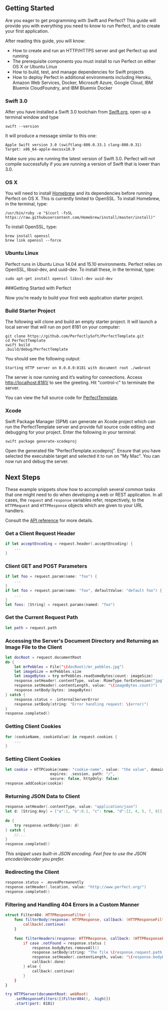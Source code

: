 ## Getting Started

Are you eager to get programming with Swift and Perfect? This guide will provide you with everything you need to know to run Perfect, and to create your first application. After reading this guide, you will know:- How to create and run an HTTP/HTTPS server and get Perfect up and running- The prerequisite components you must install to run Perfect on either OS X or Ubuntu Linux- How to build, test, and manage dependencies for Swift projects- How to deploy Perfect in additional environments including Heroku, Amazon Web Services, Docker, Microsoft Azure, Google Cloud, IBM Bluemix CloudFoundry, and IBM Bluemix Docker

### Swift 3.0

After you have installed a Swift 3.0 toolchain from [Swift.org](https://swift.org/getting-started/), open up a terminal window and type
```
swift --version
```

It will produce a message similar to this one: 

```
Apple Swift version 3.0 (swiftlang-800.0.33.1 clang-800.0.31)
Target: x86_64-apple-macosx10.9
```
Make sure you are running the latest version of Swift 3.0. Perfect will not compile successfully if you are running a version of Swift that is lower than 3.0.

### OS X
You will need to install [Homebrew](http://brew.sh) and its dependencies before running Perfect on OS X. This is currently limited to OpenSSL. To install Homebrew, in the terminal, type:

```
/usr/bin/ruby -e "$(curl -fsSL https://raw.githubusercontent.com/Homebrew/install/master/install)"
```

To install OpenSSL, type:

```
brew install openssl
brew link openssl --force
```

### Ubuntu Linux
Perfect runs in Ubuntu Linux 14.04 and 15.10 environments. Perfect relies on OpenSSL, libssl-dev, and uuid-dev. To install these, in the terminal, type:

```
sudo apt-get install openssl libssl-dev uuid-dev
```

###Getting Started with Perfect

Now you’re ready to build your first web application starter project. 

### Build Starter Project

The following will clone and build an empty starter project.  It will launch a local server that will run on port 8181 on your computer:

```
git clone https://github.com/PerfectlySoft/PerfectTemplate.git
cd PerfectTemplate
swift build
.build/debug/PerfectTemplate
```

You should see the following output:

```
Starting HTTP server on 0.0.0.0:8181 with document root ./webroot
```

The server is now running and it’s waiting for connections. Access [http://localhost:8181/](http://127.0.0.1:8181/) to see the greeting. Hit "control-c" to terminate the server.

You can view the full source code for [PerfectTemplate](https://github.com/PerfectlySoft/PerfectTemplate). 

### Xcode

Swift Package Manager (SPM) can generate an Xcode project which can run the PerfectTemplate server and provide full source code editing and debugging for your project. Enter the following in your terminal:

```
swift package generate-xcodeproj
```

Open the generated file "PerfectTemplate.xcodeproj". Ensure that you have selected the executable target and selected it to run on "My Mac". You can now run and debug the server.

## Next Steps

These example snippets show how to accomplish several common tasks that one might need to do when developing a web or REST application. In all cases, the ```request``` and ```response``` variables refer, respectively, to the ```HTTPRequest``` and ```HTTPResponse``` objects which are given to your URL handlers.

Consult the [API reference](http://www.perfect.org/docs/) for more details.

### Get a Client Request Header

```swift
if let acceptEncoding = request.header(.acceptEncoding) {
	...
}
```

### Client GET and POST Parameters

```swift
if let foo = request.param(name: "foo") {
	...
}   
if let foo = request.param(name: "foo", defaultValue: "default foo") {
	...
}
let foos: [String] = request.params(named: "foo")
```

### Get the Current Request Path

```swift
let path = request.path
```

### Accessing the Server's Document Directory and Returning an Image File to the Client

```swift
let docRoot = request.documentRoot
do {
    let mrPebbles = File("\(docRoot)/mr_pebbles.jpg")
    let imageSize = mrPebbles.size
    let imageBytes = try mrPebbles.readSomeBytes(count: imageSize)
    response.setHeader(.contentType, value: MimeType.forExtension("jpg"))
    response.setHeader(.contentLength, value: "\(imageBytes.count)")
    response.setBody(bytes: imageBytes)
} catch {
    response.status = .internalServerError
    response.setBody(string: "Error handling request: \(error)")
}
response.completed()
```

### Getting Client Cookies

```swift
for (cookieName, cookieValue) in request.cookies {
	...
}
```

### Setting Client Cookies

```swift
let cookie = HTTPCookie(name: "cookie-name", value: "the value", domain: nil,
                    expires: .session, path: "/",
                    secure: false, httpOnly: false)
response.addCookie(cookie)
```

### Returning JSON Data to Client

```swift
response.setHeader(.contentType, value: "application/json")
let d: [String:Any] = ["a":1, "b":0.1, "c": true, "d":[2, 4, 5, 7, 8]]
    
do {
    try response.setBody(json: d)
} catch {
    //...
}
response.completed()
```
*This snippet uses built-in JSON encoding. Feel free to use the JSON encoder/decoder you prefer.*

### Redirecting the Client

```swift
response.status = .movedPermanently
response.setHeader(.location, value: "http://www.perfect.org/")
response.completed()
```

### Filtering and Handling 404 Errors in a Custom Manner

```swift
struct Filter404: HTTPResponseFilter {
	func filterBody(response: HTTPResponse, callback: (HTTPResponseFilterResult) -> ()) {
		callback(.continue)
	}
	
	func filterHeaders(response: HTTPResponse, callback: (HTTPResponseFilterResult) -> ()) {
		if case .notFound = response.status {
			response.bodyBytes.removeAll()
			response.setBody(string: "The file \(response.request.path) was not found.")
			response.setHeader(.contentLength, value: "\(response.bodyBytes.count)")
			callback(.done)
		} else {
			callback(.continue)
		}
	}
}

try HTTPServer(documentRoot: webRoot)
	.setResponseFilters([(Filter404(), .high)])
	.start(port: 8181)
```